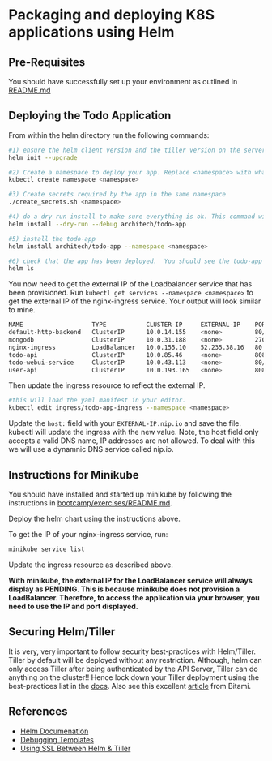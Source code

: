 # Packaging and deploying K8S applications using Helm #
## Pre-Requisites ##

You should have successfully set up your environment as outlined in [README.md](../bootcamp/exercises/README.md)
## Deploying the Todo Application ##

From within the helm directory run the following commands:

```sh
#1) ensure the helm client version and the tiller version on the server are compatible.
helm init --upgrade

#2) Create a namespace to deploy your app. Replace <namespace> with whatever namespace you choose. 
kubectl create namespace <namespace>

#3) Create secrets required by the app in the same namespace
./create_secrets.sh <namespace>

#4) do a dry run install to make sure everything is ok. This command will echo out the manifests that will be deployed. Review it carefully.
helm install --dry-run --debug architech/todo-app

#5) install the todo-app
helm install architech/todo-app --namespace <namespace>

#6) check that the app has been deployed.  You should see the todo-app has been deployed.
helm ls

```
You now need to get the external IP of the Loadbalancer service that has been provisioned.
Run `kubectl get services --namespace <namespace>` to get the external IP of the nginx-ingress service.  Your output will look similar to mine.

```sh
NAME                   TYPE           CLUSTER-IP     EXTERNAL-IP    PORT(S)        AGE
default-http-backend   ClusterIP      10.0.14.155    <none>         80/TCP         15m
mongodb                ClusterIP      10.0.31.188    <none>         27017/TCP      15m
nginx-ingress          LoadBalancer   10.0.155.10    52.235.38.16   80:30043/TCP   15m
todo-api               ClusterIP      10.0.85.46     <none>         8080/TCP       15m
todo-webui-service     ClusterIP      10.0.43.113    <none>         80/TCP         15m
user-api               ClusterIP      10.0.193.165   <none>         8082/TCP       15m

```

Then update the ingress resource to reflect the external IP.

```sh
#this will load the yaml manifest in your editor.
kubectl edit ingress/todo-app-ingress --namespace <namespace>
```

Update the `host:` field with your `EXTERNAL-IP.nip.io` and save the file. kubectl will update the ingress with the new value.  Note, the host field only accepts a valid DNS name, IP addresses are not allowed.  To deal with this we will use a dynamnic DNS service called nip.io.

## Instructions for Minikube ##

You should have installed and started up minikube by following the instructions in [bootcamp/exercises/README.md](../bootcamp/exercises/README.md).

Deploy the helm chart using the instructions above.

To get the IP of your nginx-ingress service, run:

```sh
minikube service list
```

Update the ingress resource as described above.

**With minikube, the external IP for the LoadBalancer service will always display as PENDING.  This is because minikube does not provision a LoadBalancer. Therefore, to access the application via your browser, you need to use the IP and port displayed.** 

## Securing Helm/Tiller ##

It is very, very important to follow security best-practices with Helm/Tiller.  Tiller by default will be deployed without any restriction.  Although, helm can only access Tiller after being authenticated by the API Server, Tiller can do anything on the cluster!!  Hence lock down your Tiller deployment using the best-practices list in the [docs](https://github.com/kubernetes/helm/blob/master/docs/securing_installation.md).  Also see this excellent [article](https://engineering.bitnami.com/articles/helm-security.html) from Bitami.

## References ##

- [Helm Documenation](https://docs.helm.sh/using_helm/)
- [Debugging Templates](https://github.com/kubernetes/helm/blob/master/docs/chart_template_guide/debugging.md)
- [Using SSL Between Helm & Tiller](https://github.com/kubernetes/helm/blob/master/docs/tiller_ssl.md)
